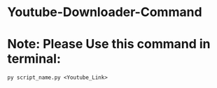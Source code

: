 # Youtube-Downloader-Command

# Note: Please Use this command in terminal:

    py script_name.py <Youtube_Link>
    


